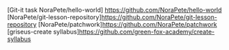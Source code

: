 [Git-it task NoraPete/hello-world] <https://github.com/NoraPete/hello-world>
[NoraPete/git-lesson-repository]<https://github.com/NoraPete/git-lesson-repository>
[NoraPete/patchwork]<https://github.com/NoraPete/patchwork>
[griseus-create syllabus]<https://github.com/green-fox-academy/create-syllabus>
